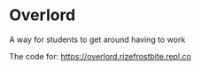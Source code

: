 # Overlord
A way for students to get around having to work

The code for:
https://overlord.rizefrostbite.repl.co
